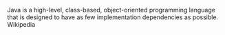 Java is a high-level, class-based, object-oriented programming language that is designed to have as few implementation dependencies as possible. Wikipedia
